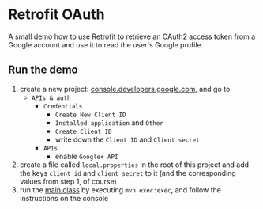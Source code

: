 # Retrofit OAuth

A small demo how to use [Retrofit](http://square.github.io/retrofit) to
retrieve an OAuth2 access token from a Google account and use it to read
the user's Google profile.

## Run the demo

1. create a new project: [console.developers.google.com](https://console.developers.google.com), 
   and go to
    * `APIs & auth`
        * `Credentials`
            * `Create New Client ID`
            * `Installed application` and `Other`
            * `Create Client ID`
            * write down the `Client ID` and `Client secret`
        * `APIs`
            * enable `Google+ API`
1. create a file called `local.properties` in the root of this project
   and add the keys `client_id` and `client_secret` to it (and the
   corresponding values from step 1, of course)
1. run the [main class](https://github.com/bkiers/retrofit-oauth/blob/master/src/main/java/nl/bigo/retrofitoauth/Main.java)
   by executing `mvn exec:exec`, and follow the instructions on the console

